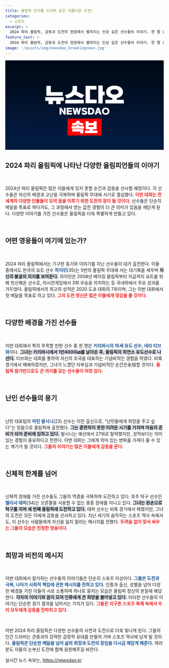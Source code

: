 ```yaml
---
title: 올림픽 전사들 드라마 같은 아름다운 도전!
categories:
  - 스포츠
excerpt: >
  2024 파리 올림픽, 감동과 도전의 현장에서 펼쳐지는 인상 깊은 선수들의 이야기. 한 팔 없는 브라질 탁구 선수부터 난민 팀의 희망 전파까지, 스포츠가 만들어내는 진정한 영웅담이 당신을 감동시킬 것입니다.
feature_text: >
  2024 파리 올림픽, 감동과 도전의 현장에서 펼쳐지는 인상 깊은 선수들의 이야기. 한 팔 없는 브라질 탁구 선수부터 난민 팀의 희망 전파까지, 스포츠가 만들어내는 진정한 영웅담이 당신을 감동시킬 것입니다.
image: '/assets/img/newsdao_breakingnews.jpg'
---
```


<p><img src="/assets/img/newsdao_breakingnews.jpg" alt="ranknews 속보" /></p>

<h2 data-ke-size="size26">2024 파리 올림픽에 나타난 다양한 올림피언들의 이야기</h2>

<p data-ke-size="size16">&nbsp;</p>

<p>2024년 파리 올림픽은 많은 이들에게 잊지 못할 순간과 감동을 선사할 예정이다. 각 선수들은 자신의 배경과 고난을 극복하며 올림픽 무대에 서기로 결심했다. <b><span style="color: #ee2323;">이번 대회는 전 세계의 다양한 인물들이 모여 꿈을 이루기 위한 도전의 장이 될 것이다.</span></b> 선수들은 단순히 메달을 목표로 하다가도, 그 과정에서 얻는 값진 경험이 더 큰 의미가 있음을 깨닫게 된다. 다양한 이야기를 가진 선수들은 올림픽을 더욱 특별하게 만들고 있다.</p>

<p data-ke-size="size16">&nbsp;</p>

<h2 data-ke-size="size26">어떤 영웅들이 여기에 있는가?</h2>

<p data-ke-size="size16">&nbsp;</p>

<p>2024 파리 올림픽에서는 기구한 동기와 이야기를 지닌 선수들이 대거 출전한다. 이들 중에서도 한국의 요트 선수 <b><span style="color: #1a5490;">하지민</span></b>(35)는 5번의 올림픽 무대에 서는 대기록을 세우며 <b><span style="background-color: #21538527;">자신의 불굴의 의지를 보여준다.</span></b> 하지민은 2008년 베이징 올림픽부터 지금까지 요트를 위해 헌신해온 선수로, 아시안게임에서 3회 우승을 차지하는 등 국내외에서 주요 성과를 거두었다. 올림픽에서의 최고의 성적은 2020 도쿄 대회의 7위이며, 그는 이번 대회에서 첫 메달을 목표로 하고 있다. <b><span style="color: #ee2323;">그의 도전 정신은 많은 이들에게 영감을 줄 것이다.</span></b> </p>

<p data-ke-size="size16">&nbsp;</p>

<h2 data-ke-size="size26">다양한 배경을 가진 선수들</h2>

<p data-ke-size="size16">&nbsp;</p>

<p>이번 대회에서 특히 주목할 만한 선수 중 한 명은 <b><span style="color: #1a5490;">키리바시의 15세 유도 선수, 네라 티브와</span></b>이다. <b><span style="background-color: #21538527;">그녀는 키리바시에서 1만4000㎞를 날아온 후, 올림픽의 최연소 유도선수로 나선다.</span></b> 티브와는 대회를 통하여 자신의 조국을 대표하는 기념비적인 경험을 하였다. 비록 경기에서 패배하였지만, 그녀가 느꼈던 자부심과 기념비적인 순간은永恒할 것이다.  <b><span style="color: #ee2323;">올림픽 참가만으로도 큰 의미를 갖는 선수들이 여럿 있다.</span></b></p>

<p data-ke-size="size16">&nbsp;</p>

<h2 data-ke-size="size26">난민 선수들의 용기</h2>

<p data-ke-size="size16">&nbsp;</p>

<p>난민 대표팀의 <b><span style="color: #1a5490;">마틴 발시니</span></b>(23) 선수는 이란 출신으로, "난민들에게 희망을 주고 싶다"는 믿음으로 올림픽에 출전했다. <b><span style="background-color: #21538527;">그는 훈련하지 못한 어려운 시기를 거치며 마음의 준비가 되어 준비에 임하고 있다.</span></b> 발시니는 예선에서 27위로 탈락했지만, 성적보다는 의미 있는 경험이 중요하다고 전한다. 이번 대회는 그에게 의미 있는 변화를 가져다 줄 수 있는 계기가 될 것이다. <b><span style="color: #ee2323;">그들의 이야기는 많은 이들에게 감동을 준다.</span></b></p>

<p data-ke-size="size16">&nbsp;</p>

<h2 data-ke-size="size26">신체적 한계를 넘어</h2>

<p data-ke-size="size16">&nbsp;</p>

<p>신체적 장애를 가진 선수들도 그들의 역경을 극복하며 도전하고 있다. 호주 탁구 선수인 <b><span style="color: #1a5490;">멜리사 태퍼</span></b>(34)는 오른팔을 사용할 수 없는 중증 장애를 지니고 있다. <b><span style="background-color: #21538527;">그녀는 왼손으로 탁구를 치며 세 번째 올림픽에 도전하고 있다.</span></b> 태퍼 선수는 비록 경기에서 패했지만, 그녀의 도전은 모든 이에게 감동을 선사하고 있다. 지난 세기의 숨막히는 스포츠 역사 속에서도, 이 선수는 사람들에게 자신을 잃지 말라는 메시지를 전했다. <b><span style="color: #ee2323;">두려움 없이 맞서 싸우는 그들의 모습은 진정한 영웅이다.</span></b></p>

<p data-ke-size="size16">&nbsp;</p>

<h2 data-ke-size="size26">희망과 비전의 메시지</h2>

<p data-ke-size="size16">&nbsp;</p>

<p>이번 대회에서 참가하는 선수들의 이야기들은 단순히 스포츠 이상이다. <b><span style="color: #1a5490;">그들은 도전과 극복, 나아가 사회적 책임에 관한 메시지를 전하고 있다.</span></b> 인종과 출신, 성별을 넘어 다양한 배경을 가진 이들이 서로 소통하며 하나로 뭉치는 모습은 올림픽 정신의 본질에 해당한다. <b><span style="background-color: #21538527;">각자의 이야기와 꿈이 모여 인류에게 큰 희망을 불어넣고 있다.</span></b> 이러한 선수들의 이야기는 단순한 경기 결과를 넘어서는 가치가 있다. <b><span style="color: #ee2323;">그들은 지구촌 스포츠 축제 속에서 우리 모두에게 감동을 전파하고 있다.</span></b></p>

<p data-ke-size="size16">&nbsp;</p>

<p>이번 2024 파리 올림픽은 다양한 선수들의 사연과 도전으로 더욱 빛나게 된다. 그들의 인간 드라마는 관중과의 강력한 감정적 유대를 만들어 가며 스포츠 역사에 남게 될 것이다. <b><span style="color: #1a5490;">올림픽은 단순한 메달을 넘어 삶의 희망과 도전의 장임을 다시금 깨닫게 해준다.</span></b> 여러분도 이들의 눈부신 도전에 함께 응원해주길 바란다.</p>
실시간 뉴스 속보는, <a href="https://newsdao.kr" rel="dofollow">https://newsdao.kr</a>


